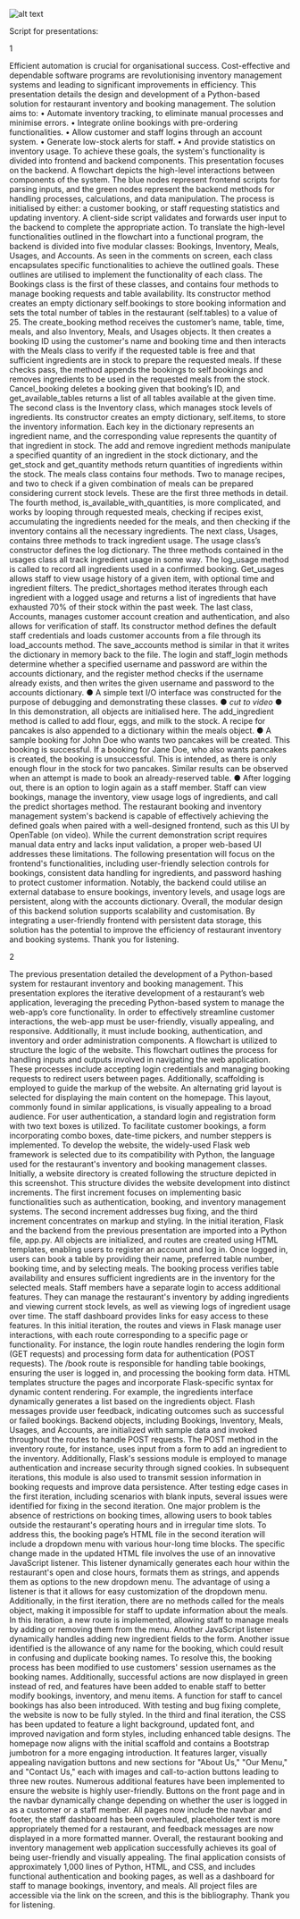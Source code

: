 ![alt text](https://github.com/[username]/[reponame]/blob/[branch]/image.jpg?raw=true)

Script for presentations:

1

Efficient automation is crucial for organisational success. Cost-effective and dependable software programs are revolutionising inventory management systems and leading to significant improvements in efficiency. This presentation details the design and development of a Python-based solution for restaurant inventory and booking management.
The solution aims to:
•	Automate inventory tracking, to eliminate manual processes and minimise errors.
•	Integrate online bookings with pre-ordering functionalities.
•	Allow customer and staff logins through an account system.
•	Generate low-stock alerts for staff.
•	And provide statistics on inventory usage.
To achieve these goals, the system's functionality is divided into frontend and backend components. This presentation focuses on the backend.
A flowchart depicts the high-level interactions between components of the system. The blue nodes represent frontend scripts for parsing inputs, and the green nodes represent the backend methods for handling processes, calculations, and data manipulation. The process is initialised by either: a customer booking, or staff requesting statistics and updating inventory. A client-side script validates and forwards user input to the backend to complete the appropriate action.
To translate the high-level functionalities outlined in the flowchart into a functional program, the backend is divided into five modular classes: Bookings, Inventory, Meals, Usages, and Accounts. As seen in the comments on screen, each class encapsulates specific functionalities to achieve the outlined goals.
These outlines are utilised to implement the functionality of each class.
The Bookings class is the first of these classes, and contains four methods to manage booking requests and table availability.
Its constructor method creates an empty dictionary self.bookings to store booking information and sets the total number of tables in the restaurant (self.tables) to a value of 25.
The create_booking method receives the customer’s name, table, time, meals, and also Inventory, Meals, and Usages objects. It then creates a booking ID using the customer's name and booking time and then interacts with the Meals class to verify if the requested table is free and that sufficient ingredients are in stock to prepare the requested meals.
If these checks pass, the method appends the bookings to self.bookings and removes ingredients to be used in the requested meals from the stock.
Cancel_booking deletes a booking given that booking’s ID, and get_available_tables returns a list of all tables available at the given time.
The second class is the Inventory class, which manages stock levels of ingredients.
Its constructor creates an empty dictionary, self.items, to store the inventory information. Each key in the dictionary represents an ingredient name, and the corresponding value represents the quantity of that ingredient in stock.
The add and remove ingredient methods manipulate a specified quantity of an ingredient in the stock dictionary, and the get_stock and get_quantity methods return quantities of ingredients within the stock.
The meals class contains four methods. Two to manage recipes, and two to check if a given combination of meals can be prepared considering current stock levels.
These are the first three methods in detail.
The fourth method, is_available_with_quantities, is more complicated, and works by looping through requested meals, checking if recipes exist, accumulating the ingredients needed for the meals, and then checking if the inventory contains all the necessary ingredients.
The next class, Usages, contains three methods to track ingredient usage.
The usage class’s constructor defines the log dictionary. The three methods contained in the usages class all track ingredient usage in some way. The log_usage method is called to record all ingredients used in a confirmed booking. Get_usages allows staff to view usage history of a given item, with optional time and ingredient filters.
The predict_shortages method iterates through each ingredient with a logged usage and returns a list of ingredients that have exhausted 70% of their stock within the past week.
The last class, Accounts, manages customer account creation and authentication, and also allows for verification of staff.
Its constructor method defines the default staff credentials and loads customer accounts from a file through its load_accounts method. The save_accounts method is similar in that it writes the dictionary in memory back to the file.
The login and staff_login methods determine whether a specified username and password are within the accounts dictionary, and the register method checks if the username already exists, and then writes the given username and password to the accounts dictionary.
●	A simple text I/O interface was constructed for the purpose of debugging and demonstrating these classes.
●	*cut to video* 
●	In this demonstration, all objects are initialised here. The add_ingredient method is called to add flour, eggs, and milk to the stock. A recipe for pancakes is also appended to a dictionary within the meals object.
●	A sample booking for John Doe who wants two pancakes will be created. This booking is successful. If a booking for Jane Doe, who also wants pancakes is created, the booking is unsuccessful. This is intended, as there is only enough flour in the stock for two pancakes. Similar results can be observed when an attempt is made to book an already-reserved table.
●	After logging out, there is an option to login again as a staff member. Staff can view bookings, manage the inventory, view usage logs of ingredients, and call the predict shortages method.
The restaurant booking and inventory management system's backend is capable of effectively achieving the defined goals when paired with a well-designed frontend, such as this UI by OpenTable (on video). While the current demonstration script requires manual data entry and lacks input validation, a proper web-based UI addresses these limitations. The following presentation will focus on the frontend's functionalities, including user-friendly selection controls for bookings, consistent data handling for ingredients, and password hashing to protect customer information. 
Notably, the backend could utilise an external database to ensure bookings, inventory levels, and usage logs are persistent, along with the accounts dictionary.
Overall, the modular design of this backend solution supports scalability and customisation. By integrating a user-friendly frontend with persistent data storage, this solution has the potential to improve the efficiency of restaurant inventory and booking systems.
Thank you for listening.

2

The previous presentation detailed the development of a Python-based system for restaurant inventory and booking management. This presentation explores the iterative development of a restaurant’s web application, leveraging the preceding Python-based system to manage the web-app’s core functionality.
In order to effectively streamline customer interactions, the web-app must be user-friendly, visually appealing, and responsive.
Additionally, it must include booking, authentication, and inventory and order administration components.
A flowchart is utilized to structure the logic of the website. This flowchart outlines the process for handling inputs and outputs involved in navigating the web application. These processes include accepting login credentials and managing booking requests to redirect users between pages.
Additionally, scaffolding is employed to guide the markup of the website.
An alternating grid layout is selected for displaying the main content on the homepage. This layout, commonly found in similar applications, is visually appealing to a broad audience.
For user authentication, a standard login and registration form with two text boxes is utilized. To facilitate customer bookings, a form incorporating combo boxes, date-time pickers, and number steppers is implemented.
To develop the website, the widely-used Flask web framework is selected due to its compatibility with Python, the language used for the restaurant's inventory and booking management classes. Initially, a website directory is created following the structure depicted in this screenshot. This structure divides the website development into distinct increments. The first increment focuses on implementing basic functionalities such as authentication, booking, and inventory management systems. The second increment addresses bug fixing, and the third increment concentrates on markup and styling.
In the initial iteration, Flask and the backend from the previous presentation are imported into a Python file, app.py. All objects are initialized, and routes are created using HTML templates, enabling users to register an account and log in. Once logged in, users can book a table by providing their name, preferred table number, booking time, and by selecting meals. The booking process verifies table availability and ensures sufficient ingredients are in the inventory for the selected meals. Staff members have a separate login to access additional features. They can manage the restaurant's inventory by adding ingredients and viewing current stock levels, as well as viewing logs of ingredient usage over time. The staff dashboard provides links for easy access to these features.
In this initial iteration, the routes and views in Flask manage user interactions, with each route corresponding to a specific page or functionality. For instance, the login route handles rendering the login form (GET requests) and processing form data for authentication (POST requests). The /book route is responsible for handling table bookings, ensuring the user is logged in, and processing the booking form data.
HTML templates structure the pages and incorporate Flask-specific syntax for dynamic content rendering. For example, the ingredients interface dynamically generates a list based on the ingredients object. Flash messages provide user feedback, indicating outcomes such as successful or failed bookings. Backend objects, including Bookings, Inventory, Meals, Usages, and Accounts, are initialized with sample data and invoked throughout the routes to handle POST requests. The POST method in the inventory route, for instance, uses input from a form to add an ingredient to the inventory.
Additionally, Flask's sessions module is employed to manage authentication and increase security through signed cookies. In subsequent iterations, this module is also used to transmit session information in booking requests and improve data persistence.
After testing edge cases in the first iteration, including scenarios with blank inputs, several issues were identified for fixing in the second iteration.
One major problem is the absence of restrictions on booking times, allowing users to book tables outside the restaurant's operating hours and in irregular time slots. To address this, the booking page’s HTML file in the second iteration will include a dropdown menu with various hour-long time blocks.
The specific change made in the updated HTML file involves the use of an innovative JavaScript listener. This listener dynamically generates each hour within the restaurant's open and close hours, formats them as strings, and appends them as options to the new dropdown menu. The advantage of using a listener is that it allows for easy customization of the dropdown menu.
Additionally, in the first iteration, there are no methods called for the meals object, making it impossible for staff to update information about the meals. In this iteration, a new route is implemented, allowing staff to manage meals by adding or removing them from the menu. Another JavaScript listener dynamically handles adding new ingredient fields to the form.
Another issue identified is the allowance of any name for the booking, which could result in confusing and duplicate booking names. To resolve this, the booking process has been modified to use customers' session usernames as the booking names.
Additionally, successful actions are now displayed in green instead of red, and features have been added to enable staff to better modify bookings, inventory, and menu items. A function for staff to cancel bookings has also been introduced.
With testing and bug fixing complete, the website is now to be fully styled. In the third and final iteration, the CSS has been updated to feature a light background, updated font, and improved navigation and form styles, including enhanced table designs.
The homepage now aligns with the initial scaffold and contains a Bootstrap jumbotron for a more engaging introduction. It features larger, visually appealing navigation buttons and new sections for "About Us," "Our Menu," and "Contact Us," each with images and call-to-action buttons leading to three new routes.
Numerous additional features have been implemented to ensure the website is highly user-friendly. Buttons on the front page and in the navbar dynamically change depending on whether the user is logged in as a customer or a staff member. All pages now include the navbar and footer, the staff dashboard has been overhauled, placeholder text is more appropriately themed for a restaurant, and feedback messages are now displayed in a more formatted manner.
Overall, the restaurant booking and inventory management web application successfully achieves its goal of being user-friendly and visually appealing. The final application consists of approximately 1,000 lines of Python, HTML, and CSS, and includes functional authentication and booking pages, as well as a dashboard for staff to manage bookings, inventory, and meals.
All project files are accessible via the link on the screen, and this is the bibliography. Thank you for listening.
